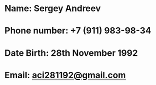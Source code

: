 # Name: Sergey Andreev
# Phone number: +7 (911) 983-98-34
# Date Birth: 28th November 1992
# Email: aci281192@gmail.com
